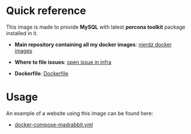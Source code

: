 # Quick reference

This image is made to provide **MySQL** with latest **percona toolkit** package installed in it.

-	**Main repository containing all my docker images**: [nierdz docker images](https://github.com/nierdz/infra/tree/master/docker)

-	**Where to file issues**: [open issue in infra](https://github.com/nierdz/infra/issues)

- **Dockerfile**: [Dockerfile](https://github.com/nierdz/infra/blob/master/docker/mysql/Dockerfile)

# Usage

An example of a website using this image can be found here:

- [docker-compose-madrabbit.yml](https://github.com/nierdz/infra/blob/master/docker-compose-madrabbit.yml)
